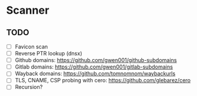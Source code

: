 # Scanner

## TODO
- [ ] Favicon scan
- [ ] Reverse PTR lookup (dnsx)
- [ ] Github domains: https://github.com/gwen001/github-subdomains
- [ ] Gitlab domains: https://github.com/gwen001/gitlab-subdomains
- [ ] Wayback domains: https://github.com/tomnomnom/waybackurls
- [ ] TLS, CNAME, CSP probing with cero: https://github.com/glebarez/cero
- [ ] Recursion?
